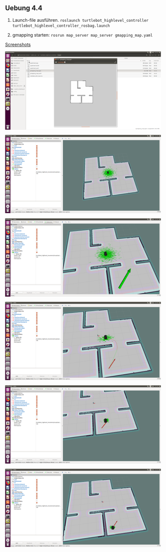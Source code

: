 ## Uebung 4.4

1. Launch-file ausführen.
`roslaunch turtlebot_highlevel_controller turtlebot_highlevel_controller_rosbag.launch`

2. gmapping starten:
`rosrun map_server map_server gmapping_map.yaml`

[Screenshots](https://github.com/nebendachs/mobile-roboter/tree/task4/turtlebot_highlevel_controller/imgs)

![Image0](https://github.com/nebendachs/mobile-roboter/blob/task4/turtlebot_highlevel_controller/imgs/Bildschirmfoto%20vom%202019-06-13%2011-32-06.png "Image 0")

![Image1](https://github.com/nebendachs/mobile-roboter/blob/task4/turtlebot_highlevel_controller/imgs/Bildschirmfoto%20vom%202019-06-13%2011-34-30.png "Image 1")

![Image2](https://github.com/nebendachs/mobile-roboter/blob/task4/turtlebot_highlevel_controller/imgs/Bildschirmfoto%20vom%202019-06-13%2011-34-39.png "Image 2")

![Image3](https://github.com/nebendachs/mobile-roboter/blob/task4/turtlebot_highlevel_controller/imgs/Bildschirmfoto%20vom%202019-06-13%2011-34-45.png "Image 3")

![Image4](https://github.com/nebendachs/mobile-roboter/blob/task4/turtlebot_highlevel_controller/imgs/Bildschirmfoto%20vom%202019-06-13%2011-34-52.png "Image 4")

![Image5](https://github.com/nebendachs/mobile-roboter/blob/task4/turtlebot_highlevel_controller/imgs/Bildschirmfoto%20vom%202019-06-13%2011-35-00.png "Image 5")
